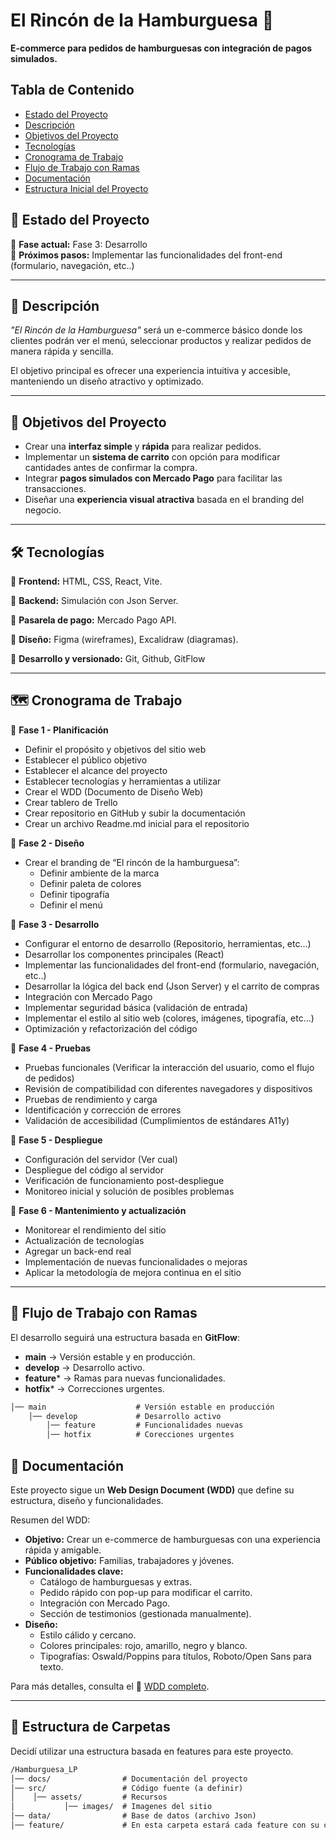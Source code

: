 # **El Rincón de la Hamburguesa 🍔**  
**E-commerce para pedidos de hamburguesas con integración de pagos simulados.**  

## Tabla de Contenido
- [Estado del Proyecto](#estado-del-proyecto)
- [Descripción](#descripción)
- [Objetivos del Proyecto](#objetivos-del-proyecto)
- [Tecnologías](#tecnologías)
- [Cronograma de Trabajo](#cronograma-de-trabajo)
- [Flujo de Trabajo con Ramas](#flujo-de-trabajo-con-ramas)
- [Documentación](#documentación)
- [Estructura Inicial del Proyecto](#estructura-inicial-del-proyecto)




## 🚀 **Estado del Proyecto**  
📌 **Fase actual:** Fase 3: Desarrollo  
📌 **Próximos pasos:** Implementar las funcionalidades del front-end (formulario, navegación, etc..)  

---

## 📖 **Descripción**  
*"El Rincón de la Hamburguesa"* será un e-commerce básico donde los clientes podrán ver el menú, seleccionar productos y realizar pedidos de manera rápida y sencilla.  

El objetivo principal es ofrecer una experiencia intuitiva y accesible, manteniendo un diseño atractivo y optimizado.  

---

## 🎯 **Objetivos del Proyecto**  

- Crear una **interfaz simple** y **rápida** para realizar pedidos.  
- Implementar un **sistema de carrito** con opción para modificar cantidades antes de confirmar la compra.  
- Integrar **pagos simulados con Mercado Pago** para facilitar las transacciones.  
- Diseñar una **experiencia visual atractiva** basada en el branding del negocio.  

---

## 🛠️ **Tecnologías**  

🔹 **Frontend:** HTML, CSS, React, Vite.  

🔹 **Backend:** Simulación con Json Server.  

🔹 **Pasarela de pago:** Mercado Pago API. 

🔹 **Diseño:** Figma (wireframes), Excalidraw (diagramas).

🔹 **Desarrollo y versionado:** Git, Github, GitFlow


---

## 🗺️ **Cronograma de Trabajo**  

🔹 **Fase 1 - Planificación**  

- Definir el propósito y objetivos del sitio web
- Establecer el público objetivo
- Establecer el alcance del proyecto
- Establecer tecnologías y herramientas a utilizar
- Crear el WDD (Documento de Diseño Web)
- Crear tablero de Trello
- Crear repositorio en GitHub y subir la documentación
- Crear un archivo Readme.md inicial para el repositorio


🔹 **Fase 2 - Diseño**

- Crear el branding de “El rincón de la hamburguesa”:
    - Definir ambiente de la marca
    - Definir paleta de colores
    - Definir tipografía
    - Definir el menú


🔹 **Fase 3 - Desarrollo**

- Configurar el entorno de desarrollo (Repositorio, herramientas, etc…)
- Desarrollar los componentes principales (React)
- Implementar las funcionalidades del front-end (formulario, navegación, etc..)
- Desarrollar la lógica del back end (Json Server) y el carrito de compras
- Integración con Mercado Pago
- Implementar seguridad básica (validación de entrada)
- Implementar el estilo al sitio web (colores, imágenes, tipografía, etc…)
- Optimización y refactorización del código


🔹 **Fase 4 - Pruebas**

- Pruebas funcionales (Verificar la interacción del usuario, como el flujo de pedidos)
- Revisión de compatibilidad con diferentes navegadores y dispositivos
- Pruebas de rendimiento y carga
- Identificación y corrección de errores
- Validación de accesibilidad (Cumplimientos de estándares A11y)


🔹 **Fase 5 - Despliegue**

- Configuración del servidor (Ver cual)
- Despliegue del código al servidor
- Verificación de funcionamiento post-despliegue
- Monitoreo inicial y solución de posibles problemas


🔹 **Fase 6 - Mantenimiento y actualización**

- Monitorear el rendimiento del sitio
- Actualización de tecnologías
- Agregar un back-end real
- Implementación de nuevas funcionalidades o mejoras
- Aplicar la metodología de mejora continua en el sitio




---

## 🚀 **Flujo de Trabajo con Ramas**  

El desarrollo seguirá una estructura basada en **GitFlow**:  

- **main** → Versión estable y en producción.  
- **develop** → Desarrollo activo.  
- **feature*** → Ramas para nuevas funcionalidades.  
- **hotfix*** → Correcciones urgentes.  

```txt
│── main                    # Versión estable en producción  
    │── develop             # Desarrollo activo  
        │── feature         # Funcionalidades nuevas
        │── hotfix          # Corecciones urgentes 

```

## 📜 Documentación  

Este proyecto sigue un **Web Design Document (WDD)** que define su estructura, diseño y funcionalidades.  

Resumen del WDD:  
- **Objetivo:** Crear un e-commerce de hamburguesas con una experiencia rápida y amigable.  
- **Público objetivo:** Familias, trabajadores y jóvenes.  
- **Funcionalidades clave:**  
  - Catálogo de hamburguesas y extras.  
  - Pedido rápido con pop-up para modificar el carrito.  
  - Integración con Mercado Pago.  
  - Sección de testimonios (gestionada manualmente).  
- **Diseño:**  
  - Estilo cálido y cercano.  
  - Colores principales: rojo, amarillo, negro y blanco.  
  - Tipografías: Oswald/Poppins para títulos, Roboto/Open Sans para texto.  

Para más detalles, consulta el 📄 [WDD completo](/docs/WDD%20-%20El%20Rincón%20de%20la%20hamburguesa%20.pdf).



___
## 📂 **Estructura de Carpetas**  

Decidí utilizar una estructura basada en features para este proyecto.


```txt
/Hamburguesa_LP
│── docs/                # Documentación del proyecto   
│── src/                 # Código fuente (a definir) 
│    │── assets/         # Recursos
│           │── images/  # Imagenes del sitio
│── data/                # Base de datos (archivo Json)
│── feature/             # En esta carpeta estará cada feature con su carpeta propia